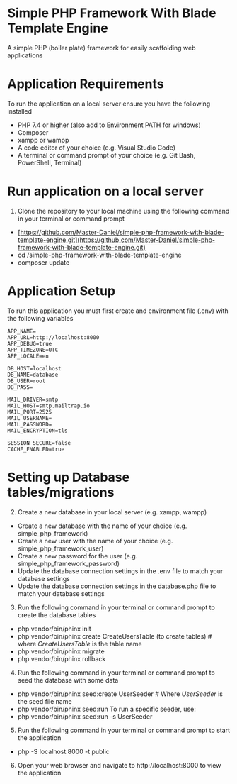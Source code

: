 # Simple PHP Framework With Blade Template Engine
A simple PHP (boiler plate) framework for easily scaffolding web applications

# Application Requirements
To run the application on a local server ensure you have the following installed
- PHP 7.4 or higher (also add to Environment PATH for windows)
- Composer
- xampp or wampp
- A code editor of your choice (e.g. Visual Studio Code)
- A terminal or command prompt of your choice (e.g. Git Bash, PowerShell, Terminal)

# Run application on a local server
1. Clone the repository to your local machine using the following command in your terminal or command prompt
- [https://github.com/Master-Daniel/simple-php-framework-with-blade-template-engine.git](https://github.com/Master-Daniel/simple-php-framework-with-blade-template-engine.git)
- cd /simple-php-framework-with-blade-template-engine
- composer update

# Application Setup
To run this application you must first create and environment file (.env) with the following variables
``` env
APP_NAME=
APP_URL=http://localhost:8000
APP_DEBUG=true
APP_TIMEZONE=UTC
APP_LOCALE=en

DB_HOST=localhost
DB_NAME=database
DB_USER=root
DB_PASS=

MAIL_DRIVER=smtp
MAIL_HOST=smtp.mailtrap.io
MAIL_PORT=2525
MAIL_USERNAME=
MAIL_PASSWORD=
MAIL_ENCRYPTION=tls

SESSION_SECURE=false
CACHE_ENABLED=true
```

# Setting up Database tables/migrations

2. Create a new database in your local server (e.g. xampp, wampp)
- Create a new database with the name of your choice (e.g. simple_php_framework)
- Create a new user with the name of your choice (e.g. simple_php_framework_user)
- Create a new password for the user (e.g. simple_php_framework_password)
- Update the database connection settings in the .env file to match your database settings
- Update the database connection settings in the database.php file to match your database settings

3. Run the following command in your terminal or command prompt to create the database tables
- php vendor/bin/phinx init
- php vendor/bin/phinx create CreateUsersTable (to create tables) # where *CreateUsersTable* is the table name
- php vendor/bin/phinx migrate
- php vendor/bin/phinx rollback

4. Run the following command in your terminal or command prompt to seed the database with some data
- php vendor/bin/phinx seed:create UserSeeder # Where *UserSeeder* is the seed file name
- php vendor/bin/phinx seed:run
To run a specific seeder, use:
- php vendor/bin/phinx seed:run -s UserSeeder

5. Run the following command in your terminal or command prompt to start the application
- php -S localhost:8000 -t public

6. Open your web browser and navigate to http://localhost:8000 to view the application